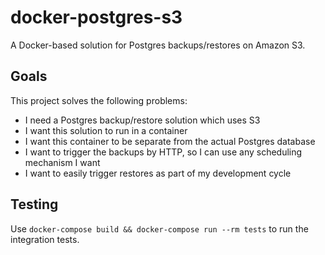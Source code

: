 # docker-postgres-s3

A Docker-based solution for Postgres backups/restores on Amazon S3.

## Goals

This project solves the following problems:

* I need a Postgres backup/restore solution which uses S3
* I want this solution to run in a container
* I want this container to be separate from the actual Postgres database
* I want to trigger the backups by HTTP, so I can use any scheduling mechanism I want
* I want to easily trigger restores as part of my development cycle

## Testing

Use `docker-compose build && docker-compose run --rm tests` to run the integration tests. 


